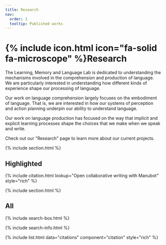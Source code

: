 ```yaml
---
title: Research
nav:
  order: 1
  tooltip: Published works
---
```


# {% include icon.html icon="fa-solid fa-microscope" %}Research

The Learning, Memory and Language Lab is dedicated to understanding the mechanisms involved in the comprehension and production of language. We are particularly interested in understanding how different kinds of experience shape our processing of language. 


Our work on language comprehension largely focuses on the embodiment of language. That is, we are interested in how our systems of perception and action planning underpin our ability to understand language. 
​

Our work on language production has focused on the way that implicit and explicit learning processes shape the choices that we make when we speak and write. 
​

Check out our "Research" page to learn more about our current projects. 

{% include section.html %}

## Highlighted

{% include citation.html lookup="Open collaborative writing with Manubot" style="rich" %}

{% include section.html %}

## All

{% include search-box.html %}

{% include search-info.html %}

{% include list.html data="citations" component="citation" style="rich" %}
